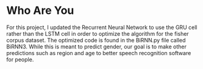 # Who Are You

For this project, I updated the Recurrent Neural Network to use the GRU cell rather than the LSTM cell in order to optimize the algorithm for the fisher corpus dataset.  The optimized code is found in the BiRNN.py file called BiRNN3.  While this is meant to predict gender, our goal is to make other predictions such as region and age to better speech recognition software for people. 
